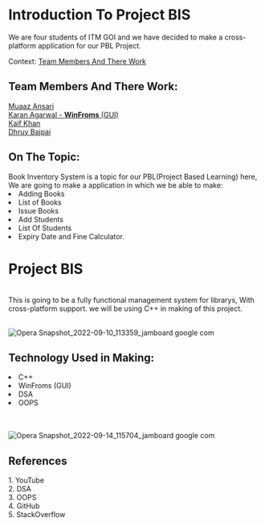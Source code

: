 # Introduction To Project BIS
We are four students of ITM GOI and we have decided to make a cross-platform application for our PBL Project.

Context: 
<a href="#team-members-and-there-work">Team Members And There Work</a>

<h2>Team Members And There Work:</h2>
<a href="https://github.com/muaaz123456789">Muaaz Ansari</a><br>
<a href="https://github.com/KKA-0">Karan Agarwal - <b>WinFroms</b> (GUI)</a><br>
<a href="https://github.com/kaifkhan1234">Kaif Khan </a><br>
<a href="https://github.com/Dhruvbajpaii">Dhruv Bajpai</a><br>


<h2>On The Topic:</h2>
Book Inventory System is a topic for our PBL(Project Based Learning) here, We are going to make a application in which we be able to make:
<li>Adding Books</li>
<li>List of Books</li>
<li>Issue Books</li>
<li>Add Students</li>
<li>List Of Students</li>
<li>Expiry Date and Fine Calculator.</li>

<h1>Project BIS</h1><br>
This is going to be a fully functional management system for librarys, With cross-platform support.
we will be using C++ in making of this project.<br><br>

![Opera Snapshot_2022-09-10_113359_jamboard google com](https://user-images.githubusercontent.com/85556603/189471633-4dfdd463-5f86-4960-ba61-3268a3569647.png)

<h2>Technology Used in Making:</h2>
<li>C++
</li>
<li>WinFroms (GUI)
</li>
<li>DSA
</li>
<li>OOPS
</li><br><br>

![Opera Snapshot_2022-09-14_115704_jamboard google com](https://user-images.githubusercontent.com/85556603/190076367-db836a95-aae5-4270-b4f2-505612738ecb.png)


<h2>References</h2>
1. YouTube<br>
2. DSA<br>
3. OOPS<br>
4. GitHub<br>
5. StackOverflow<br>


